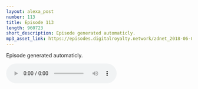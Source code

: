 ```yaml
---
layout: alexa_post
number: 113
title: Episode 113
length: 960723
short_description: Episode generated automaticly.
mp3_asset_link: https://episodes.digitalroyalty.network/zdnet_2018-06-04_01-00-04.mp3
---
```


Episode generated automaticly.

<audio controls>
    <source src="{{ page.mp3_asset_link }}" type="audio/mpeg">
</audio>